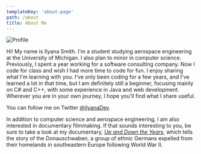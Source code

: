 ```yaml
---
templateKey: 'about-page'
path: /about
title: About Me
---
```


![Profile](/img/profile.png "profile image")

Hi! My name is Ilyana Smith. I'm a student studying aerospace engineering at the University of Michigan. I also plan to minor in computer science. Previously, I spent a year working for a software consulting company. Now I code for class and wish I had more time to code for fun. I enjoy sharing what I'm learning with you. I've only been coding for a few years, and I've learned a lot in that time, but I am definitely still a beginner, focusing mainly on C# and C++, with some experience in Java and web development. Wherever you are in your own journey, I hope you'll find what I share useful.

You can follow me on Twitter [@ilyanaDev](https://twitter.com/ilyanaDev).

In addition to computer science and aerospace engineering, I am also interested in documentary filmmaking. If that sounds interesting to you, be sure to take a look at my documentary, [*Up and Down the Years*](https://upanddowntheyears.com/), which tells the story of the Donauschwaben, a group of ethnic Germans expelled from their homelands in southeastern Europe following World War II.

